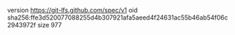 version https://git-lfs.github.com/spec/v1
oid sha256:ffe3d520077088255d4b307921afa5aeed4f24631ac55b46ab54f06c2943972f
size 977

